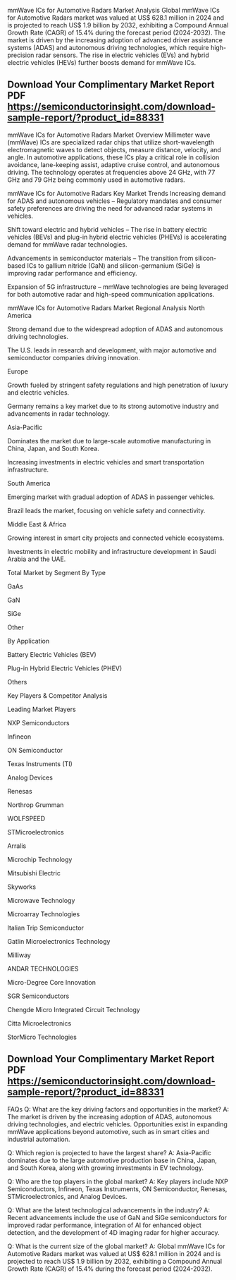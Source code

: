 mmWave ICs for Automotive Radars Market Analysis
Global mmWave ICs for Automotive Radars market was valued at US$ 628.1 million in 2024 and is projected to reach US$ 1.9 billion by 2032, exhibiting a Compound Annual Growth Rate (CAGR) of 15.4% during the forecast period (2024-2032). The market is driven by the increasing adoption of advanced driver assistance systems (ADAS) and autonomous driving technologies, which require high-precision radar sensors. The rise in electric vehicles (EVs) and hybrid electric vehicles (HEVs) further boosts demand for mmWave ICs.

## Download Your Complimentary Market  Report PDF https://semiconductorinsight.com/download-sample-report/?product_id=88331 

mmWave ICs for Automotive Radars Market Overview
Millimeter wave (mmWave) ICs are specialized radar chips that utilize short-wavelength electromagnetic waves to detect objects, measure distance, velocity, and angle. In automotive applications, these ICs play a critical role in collision avoidance, lane-keeping assist, adaptive cruise control, and autonomous driving. The technology operates at frequencies above 24 GHz, with 77 GHz and 79 GHz being commonly used in automotive radars.

mmWave ICs for Automotive Radars Key Market Trends
Increasing demand for ADAS and autonomous vehicles – Regulatory mandates and consumer safety preferences are driving the need for advanced radar systems in vehicles.

Shift toward electric and hybrid vehicles – The rise in battery electric vehicles (BEVs) and plug-in hybrid electric vehicles (PHEVs) is accelerating demand for mmWave radar technologies.

Advancements in semiconductor materials – The transition from silicon-based ICs to gallium nitride (GaN) and silicon-germanium (SiGe) is improving radar performance and efficiency.

Expansion of 5G infrastructure – mmWave technologies are being leveraged for both automotive radar and high-speed communication applications.

mmWave ICs for Automotive Radars Market Regional Analysis
North America

Strong demand due to the widespread adoption of ADAS and autonomous driving technologies.

The U.S. leads in research and development, with major automotive and semiconductor companies driving innovation.

Europe

Growth fueled by stringent safety regulations and high penetration of luxury and electric vehicles.

Germany remains a key market due to its strong automotive industry and advancements in radar technology.

Asia-Pacific

Dominates the market due to large-scale automotive manufacturing in China, Japan, and South Korea.

Increasing investments in electric vehicles and smart transportation infrastructure.

South America

Emerging market with gradual adoption of ADAS in passenger vehicles.

Brazil leads the market, focusing on vehicle safety and connectivity.

Middle East & Africa

Growing interest in smart city projects and connected vehicle ecosystems.

Investments in electric mobility and infrastructure development in Saudi Arabia and the UAE.

Total Market by Segment
By Type

GaAs

GaN

SiGe

Other

By Application

Battery Electric Vehicles (BEV)

Plug-in Hybrid Electric Vehicles (PHEV)

Others

Key Players & Competitor Analysis

Leading Market Players

NXP Semiconductors

Infineon

ON Semiconductor

Texas Instruments (TI)

Analog Devices

Renesas

Northrop Grumman

WOLFSPEED

STMicroelectronics

Arralis

Microchip Technology

Mitsubishi Electric

Skyworks

Microwave Technology

Microarray Technologies

Italian Trip Semiconductor

Gatlin Microelectronics Technology

Milliway

ANDAR TECHNOLOGIES

Micro-Degree Core Innovation

SGR Semiconductors

Chengde Micro Integrated Circuit Technology

Citta Microelectronics

StorMicro Technologies

## Download Your Complimentary Market  Report PDF https://semiconductorinsight.com/download-sample-report/?product_id=88331 

FAQs
Q: What are the key driving factors and opportunities in the market?
A: The market is driven by the increasing adoption of ADAS, autonomous driving technologies, and electric vehicles. Opportunities exist in expanding mmWave applications beyond automotive, such as in smart cities and industrial automation.


Q: Which region is projected to have the largest share?
A: Asia-Pacific dominates due to the large automotive production base in China, Japan, and South Korea, along with growing investments in EV technology.


Q: Who are the top players in the global market?
A: Key players include NXP Semiconductors, Infineon, Texas Instruments, ON Semiconductor, Renesas, STMicroelectronics, and Analog Devices.


Q: What are the latest technological advancements in the industry?
A: Recent advancements include the use of GaN and SiGe semiconductors for improved radar performance, integration of AI for enhanced object detection, and the development of 4D imaging radar for higher accuracy.


Q: What is the current size of the global market?
A: Global mmWave ICs for Automotive Radars market was valued at US$ 628.1 million in 2024 and is projected to reach US$ 1.9 billion by 2032, exhibiting a Compound Annual Growth Rate (CAGR) of 15.4% during the forecast period (2024-2032).

